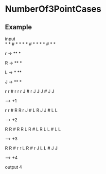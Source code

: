 # NumberOf3PointCases

## Example


input
\
\* \* \# * *
\* \* \# * *
\* \* \# * *

r -> **
     *
     
R -> **
      *
      
L -> *
     **
     
J -> **
      *


r r # r r
r J # r J
J J # J J

--> +1

r r # R R
r J # L R
J J # L L

--> +2

R R # R R
L R # L R
L L # L L

--> +3

R R # r r
L R # r J
L L # J J

--> +4

output
4
